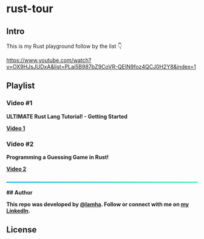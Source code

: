 # rust-tour

## Intro
This is my Rust playground follow by the list 👇

https://www.youtube.com/watch?v=OX9HJsJUDxA&list=PLai5B987bZ9CoVR-QEIN9foz4QCJ0H2Y8&index=1

## Playlist
### Video #1
<b> ULTIMATE Rust Lang Tutorial! - Getting Started <b/>

[Video 1](./getting-started/README.md)


### Video #2
<b> Programming a Guessing Game in Rust! <b/>

[Video 2](./guessing-game/README.md)

<p><img type="separator" height=8px width="100%" src="https://github.com/HaLamUs/nft-drop/blob/main/assets/aqua.png"></p>
## Author

This repo was developed by [@lamha](https://github.com/HaLamUs). 
Follow or connect with me on [my LinkedIn](https://www.linkedin.com/in/lamhacs). 

## License